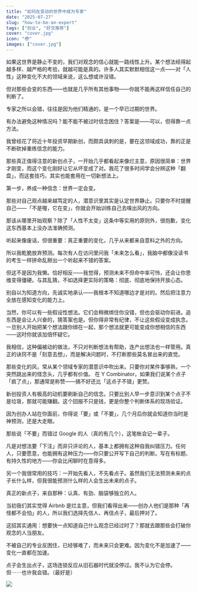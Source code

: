 ```yaml
---
title: "如何在变动的世界中成为专家"
date: "2025-07-27"
slug: "how-to-be-an-expert"
tags: ["创业", "好文推荐"]
cover: "cover.jpg"
icon: "😎"
images: ["cover.jpg"]
---
```

如果这世界是静止不变的，我们对观念的信心就能一路线性上升。某个想法经得起越多样、越严格的考验，就越可能是真的。许多人其实默默相信这一点——对「人性」这种变化不大的领域来说，这么想或许没错。



但对那些会变的东西——也就是几乎所有其他事物——你就不能再这样信任自己的判断了。



专家之所以会错，往往是因为他们精通的，是一个早已过期的世界。



有办法避免这种情况吗？能不能不被过时信念困住？答案是——可以，但得靠一点方法。



我曾经花了将近十年投资早期新创，而颇具讽刺的是，要在这领域成功，靠的正是不断砍掉重练信念的能力。



那些真正值得注意的新创点子，一开始几乎都看起来像烂主意，原因很简单：世界才刚变，而这个变化刚好让它从坏变成了对。我花了很多时间学会分辨这种「翻盘」，而这套技巧，其实也能套用在一切新想法上。



第一步，养成一种信念：世界一定会变。



那些对自己观点越来越笃定的人，潜意识里其实是认定世界静止。只要你不时提醒自己——「不是喔，它在变」，你就会开始训练自己去嗅出风的方向。



那该从哪里开始观察？除了「人性不太变」这条中等实用的原则外，很抱歉，变化这东西基本上没办法准确预测。



听起来像废话，但很重要：真正重要的变化，几乎从来都来自意料之外的方向。



所以我乾脆放弃预测。每次有人在访问里问我「未来怎么看」，我脑中都像没读书的考生一样拼命乱掰出一个听起来不错的答案。



但这不是因为我懒。恰好相反——我觉得，预测未来不但命中率可怜，还会让你思维变得僵硬。与其乱猜，不如选择更实际的策略：彻底、彻底地保持开放心态。



别自以为知道方向，先诚实地承认——我根本不知道哪边才是对的。然后把注意力全放在感知变化的能力上。



当然，你可以有一些假设性想法。它们会稍微绑住你没错，但也会驱动你前进。追东西是会让人兴奋的，猜答案也是。但你得非常有纪律，不让这些假设变成执念。
一旦别人开始把某个想法跟你绑在一起，那个想法就更可能变成你想相信的东西——这时你就该加倍怀疑它。



我相信，这种偏被动的做法，不只对判断想法有帮助，连产出想法也一样管用。真正的诀窍不是「刻意去想」，而是解决问题时，不打断那些莫名冒出来的直觉。



那些变化的风，常从某个领域专家的潜意识中吹出来。只要你对某件事够熟，一个突然跳出来的怪念头，几乎都有价值。
在 Y Combinator，如果我们说某个点子「疯了点」，那通常是称赞——搞不好还比「这点子不错」更赞。



新创投资人有极高的动机要刷新自己的信念。只要比别人早一步意识到某个点子不是垃圾，那就可能赚翻。这个回报不只是钱，更是你整个判断体系的现场验证。



因为创办人站在你面前，你得说「要」或「不要」，几个月后你就会知道你当时是神预测，还是大走眼。



那些说「不要」而错过 Google 的人（真的有几个），这笔帐会记一辈子。



凡是对想法要「下注」而非只评论的人，基本上都拥有这种自我纠错压力。任何人，只要愿意，也能拥有这种压力——你只要公开写下自己的判断。写在有标题、有持久性的地方——你会比闲聊时在意得多。



另一个我很常用的技巧：一开始先看人，不先看点子。虽然我们无法预测未来的点子长什么样，但我很能预测什么样的人会生出未来的点子。



真正的新点子，来自那种：认真、有劲、脑袋够独立的人。



当初我们其实觉得 Airbnb 是烂主意，但我们看得出来——创办人他们是那种「再怪都不会怕」的人，所以我们选择先信人、再信点子，最后押对了。



这招其实通用：想要快一点知道自己什么观念已经过时了？那就去跟那些会打破你观念的人当朋友。



不被自己的专业反困住，已经够难了，而未来只会更难。因为变化不是加速了——变化一直都在加速。



点子会生出点子，这场连锁反应从旧石器时代就没停过。我不认为它会停。
但⋯⋯也许我会错。（最好是）




![](https://prod-files-secure.s3.us-west-2.amazonaws.com/112d0858-5090-4d34-a606-b75eb8d65fd2/46476355-9cf3-4e99-9b7a-3531bc426380/1000202064.png?X-Amz-Algorithm=AWS4-HMAC-SHA256&X-Amz-Content-Sha256=UNSIGNED-PAYLOAD&X-Amz-Credential=ASIAZI2LB4663IU36GCA%2F20251021%2Fus-west-2%2Fs3%2Faws4_request&X-Amz-Date=20251021T231319Z&X-Amz-Expires=3600&X-Amz-Security-Token=IQoJb3JpZ2luX2VjEGcaCXVzLXdlc3QtMiJGMEQCIHgwCNlcQHM%2FQ74SgsI0b8O1FLVHRllHECz9bGsN%2BJLfAiBaiZMb%2BViPbpJWzkAPDz%2FJfQQsyW0%2F4uQX%2FYZrVBAlqyr%2FAwggEAAaDDYzNzQyMzE4MzgwNSIMQDud5b6KOIXuJd6PKtwDeadggLy5yRXSCpnEaj%2BRlfSN6gz2AOMF2aQXaD1rvt8%2FGdw6bmNBcduM0BOGMwecq0wNqsQ9zqF4RrWDF5x03rAu4vBqRVGkWvj9bX8s%2Blq0UbZeLcXdZX19HxOblUC2PQAQOJ1f4klzKPAYqhZqGaYa88%2BOyMLy%2F6grCynQwmJOywf7hBw7wYEaihcnpn6W%2FjCpCstd69vWU9EavgpBBbBnU7mRN5PEHjKdSf%2FSHbkSUmpkOSOc5lnMs4jcX8wgj9dYL%2BeJU5rCwATw6hRQEYPt2kX9pokLk4r4EPywmSU9CfbXmdCd3FweKwyUOVe07g2M%2BWyfl1Y%2BQQAlkz0N8aMcCAa1jL2ZCd7gWwvxAcjUhHN%2BWr041UTJITJ43khowHUJ1EPVcYDo1Hw5gEJAf6zG7eUIFJvYiCxUFqVgmYOedKi7kHM8toz2RvUfEbsMPd%2BwLnNt9KrYRs6yUg09VQbgKh8t4bA1SuydOWfDRmV77DboO1fks03mKToV8f73PFyyUmtrAXY98WPmB6j9DDhoqDZaGadZTSbWg256v5XwUu9MkOk0BmxPjEaGLym8bby8p5QzCHrnCnQNVhbrcwTAg7GON%2BeCfebLg5DCORCREsQBUZxoqNwKV1Aw%2B5bgxwY6pgH6fS8f1Hj2U0TAAlJ7RDXUpg0ezTBsN8oGC7vDwsbkFBopWnlozrAgDRHLxEs0jCfIeNisM60ZqJ8Z%2FoTje48b3Hw3ZMYY3s%2FHfzOOKpQwWYsARSeqxbzsk6a0lBYCmL6fGZiidZQ78zUT7JagqnUysPnNmAdveHl2oTtpCWl4dDcsTBndr45PMjnBlQCICTxHJNyc%2BZIekZB32H4n0oCeCT374boG&X-Amz-Signature=61e981f49f13931a737e5836ac4703a6b47e5700bb7f0cb2f69f14746994807f&X-Amz-SignedHeaders=host&x-amz-checksum-mode=ENABLED&x-id=GetObject)

